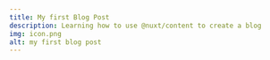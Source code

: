 ```yaml
---
title: My first Blog Post
description: Learning how to use @nuxt/content to create a blog
img: icon.png
alt: my first blog post
---
```

